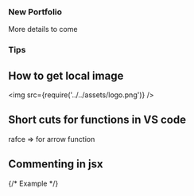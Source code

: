 ### New Portfolio

More details to come

### Tips

## How to get local image
<img src={require('../../assets/logo.png')} /> 

## Short cuts for functions in VS code 

rafce => for arrow function

## Commenting in jsx 
{/* Example */}
